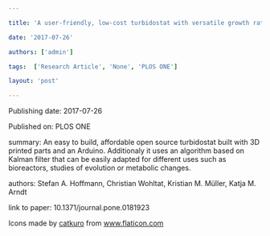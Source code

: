 ---
title: 'A user-friendly, low-cost turbidostat with versatile growth rate estimation based on an extended Kalman filter'
date: '2017-07-26'
authors: ['admin']
tags:  ['Research Article', 'None', 'PLOS ONE']
layout: 'post'
---
Publishing date: 2017-07-26

Published on: PLOS ONE

summary: An easy to build, affordable open source turbidostat built with 3D printed parts and an Arduino. Additionaly it uses an algorithm based on Kalman filter that can be easily adapted for different uses such as bioreactors, studies of evolution or metabolic changes. 

authors: Stefan A. Hoffmann, Christian Wohltat, Kristian M. Müller, Katja M. Arndt

link to paper: 10.1371/journal.pone.0181923

Icons made by <a href="https://www.flaticon.com/free-icon/bookshelves_3576884" title="catkuro">catkuro</a> from <a href="https://www.flaticon.com/" title="Flaticon"> www.flaticon.com</a>